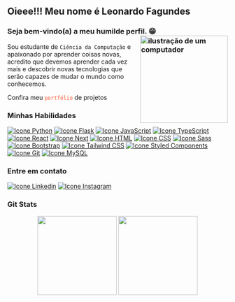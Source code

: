 ## Oieee!!! Meu nome é Leonardo Fagundes
### Seja bem-vindo(a) a meu humilde perfil. 😁<img src="https://raw.githubusercontent.com/MicaelliMedeiros/micaellimedeiros/master/image/computer-illustration.png" alt="ilustração de um computador" min-width="200px" max-width="200px" width="200px" align="right">

Sou estudante de `Ciência da Computação` e apaixonado por aprender coisas novas, acredito que devemos aprender cada vez mais e descobrir novas tecnologias que serão capazes de mudar o mundo como conhecemos.

Confira meu <a href="https://leofagundes.vercel.app/" target="_blank" style="text-decoration: none; color: #ff5733;">`portfólio`</a> de projetos

### Minhas Habilidades
<!--<img alt="Icone Html" src="https://skillicons.dev/icons?i=py,flask,django,js,ts,react,nextjs,html,css,sass,bootstrap,tailwind,git,mysql"/>-->
<div style="display: inline-block">
<a href="https://docs.python.org/3/" target="_blank"><img alt="Icone Python" src="https://skillicons.dev/icons?i=py"/></a>
<a href="https://flask.palletsprojects.com/" target="_blank"><img alt="Icone Flask" src="https://skillicons.dev/icons?i=flask"/></a>
<a href="https://developer.mozilla.org/en-US/docs/Web/JavaScript" target="_blank"><img alt="Icone JavaScript" src="https://skillicons.dev/icons?i=js"/></a>
<a href="https://www.typescriptlang.org/" target="_blank"><img alt="Icone TypeScript" src="https://skillicons.dev/icons?i=ts"/></a>
<a href="https://reactjs.org/" target="_blank"><img alt="Icone React" src="https://skillicons.dev/icons?i=react"/></a>
  <a href="https://reactjs.org/" target="_blank"><img alt="Icone Next" src="https://skillicons.dev/icons?i=nextjs"/></a>
<a href="https://developer.mozilla.org/en-US/docs/Web/HTML" target="_blank"><img alt="Icone HTML" src="https://skillicons.dev/icons?i=html"/></a>
<a href="https://developer.mozilla.org/en-US/docs/Web/CSS" target="_blank"><img alt="Icone CSS" src="https://skillicons.dev/icons?i=css"/></a>
<a href="https://sass-lang.com/" target="_blank"><img alt="Icone Sass" src="https://skillicons.dev/icons?i=sass"/></a>
<a href="https://getbootstrap.com/" target="_blank"><img alt="Icone Bootstrap" src="https://skillicons.dev/icons?i=bootstrap"/></a>
<a href="https://tailwindcss.com/" target="_blank"><img alt="Icone Tailwind CSS" src="https://skillicons.dev/icons?i=tailwind"/></a>
<a href="https://styled-components.com/" target="_blank"><img alt="Icone Styled Components" src="https://skillicons.dev/icons?i=styledcomponents"/></a>
<a href="https://git-scm.com/doc" target="_blank"><img alt="Icone Git" src="https://skillicons.dev/icons?i=git"/></a>
<a href="https://dev.mysql.com/doc/" target="_blank"><img alt="Icone MySQL" src="https://skillicons.dev/icons?i=mysql"/></a>
</div>

### Entre em contato
<a href="https://www.linkedin.com/in/leonardo-fagundes-5a348a248/" target="_blank"><img alt="Icone Linkedin" src="https://skillicons.dev/icons?i=linkedin"/></a>
<a href="https://www.instagram.com/leo.fagundes.50/" target="_blank"><img alt="Icone Instagram" src="https://skillicons.dev/icons?i=instagram"/></a>

### Git Stats
<div align="center" class="custom-border">
  <img height="181em" src="https://github-readme-stats.vercel.app/api?username=leoFagundes&show_icons=true&theme=tokyonight&include_all_commits=true&count_private=true"/>
  <img height="181em" src="https://github-readme-stats.vercel.app/api/top-langs/?username=leoFagundes&layout=compact&langs_count=7&theme=tokyonight&count_private=true"/>
</div> 
